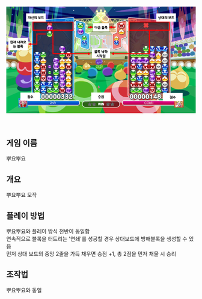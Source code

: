 ![](image.png)

<br/>

## 게임 이름
뿌요뿌요

## 개요
뿌요뿌요 모작

## 플레이 방법
뿌요뿌요와 플레이 방식 전반이 동일함<br/>
연속적으로 블록을 터트리는 '연쇄'를 성공할 경우 상대보드에 방해블록을 생성할 수 있음<br/>
먼저 상대 보드의 중앙 2줄을 가득 채우면 승점 +1, 총 2점을 먼저 채울 시 승리

## 조작법
뿌요뿌요와 동일
